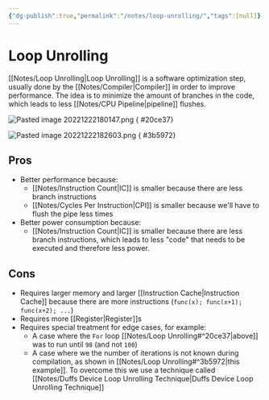 ```yaml
---
{"dg-publish":true,"permalink":"/notes/loop-unrolling/","tags":[null]}
---
```




# Loop Unrolling
[[Notes/Loop Unrolling\|Loop Unrolling]] is a software optimization step, usually done by the [[Notes/Compiler\|Compiler]] in order to improve performance.
The idea is to minimize the amount of branches in the code, which leads to less [[Notes/CPU Pipeline\|pipeline]] flushes.

![Pasted image 20221222180147.png](/img/user/Assets/Pasted%20image%2020221222180147.png)
{ #20ce37}


![Pasted image 20221222182603.png](/img/user/Assets/Pasted%20image%2020221222182603.png)
{ #3b5972}


## Pros
- Better performance because:
	- [[Notes/Instruction Count\|IC]] is smaller because there are less branch instructions
	- [[Notes/Cycles Per Instruction\|CPI]] is smaller because we'll have to flush the pipe less times
- Better power consumption because:
	- [[Notes/Instruction Count\|IC]] is smaller because there are less branch instructions, which leads to less "code" that needs to be executed and therefore less power.

## Cons
- Requires larger memory and larger [[Instruction Cache\|Instruction Cache]] because there are more instructions (`func(x); func(x+1); func(x+2); ...`)
- Requires more [[Register\|Register]]s
- Requires special treatment for edge cases, for example:
	- A case where the `For` loop [[Notes/Loop Unrolling#^20ce37\|above]] was to run until `98` (and not `100`)
	- A case where we the number of iterations is not known during compilation, as shown in [[Notes/Loop Unrolling#^3b5972\|this example]]. To overcome this we use a technique called [[Notes/Duffs Device Loop Unrolling Technique\|Duffs Device Loop Unrolling Technique]]